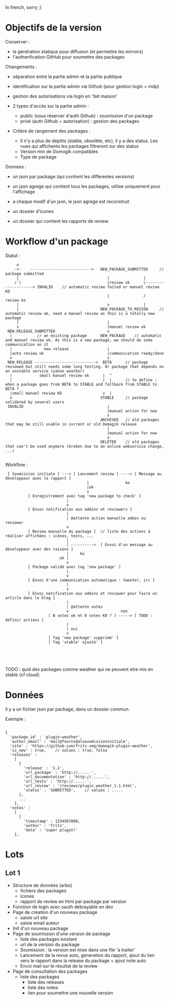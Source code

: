 In french, sorry ;)

Objectifs de la version
=======================

Conserver :

* la génération statique pour diffusion (et permettre les mirroirs)
* l'authenfication GitHub pour soumettre des packages


Changements :

* séparation entre la partie admin et la partie publique
* identification sur la partie admin via Github (pour gestion login + mdp)
* gestion des autorisations via login en 'fait maison'
* 2 types d'accès sur la partie admin :

  * public (sous réserver d'auth Github) : soumission d'un package
  * privé (auth Github + autorisation) : gestion des packages

* Critère de rangement des packages :

  * Il n'y a plus de dépôts (stable, obsolète, etc), il y a des status. Les vues qui affichents les packages filtreront sur des status
  * Version min de Domogik compatibles
  * Type de package

Donnees : 

* un json par package (qui contient les differentes versions)
* un json agrege qui contient tous les packages, utilise uniquement pour l'affichage
* a chaque modif d'un json, le json agrege est reconstruit

* un dossier d'icones
* un dossier qui contient les rapports de review



Workflow d'un package
=====================

Statut :
```
     o
    -+-    --------------------------->   NEW_PACKAGE_SUBMITTED     // package submitted
     |                                       |               |
    / \                                      |review ok      \--------------------> INVALID    // automatic review failed or manuel review KO
                                             |               /    review ko
     |                                       v               |
     |                                    NEW_PACKAGE_TO_REVIEW     // automatic review ok, need a manuel review as this is a totally new package
     |                                       |
     v                                       |manuel review ok
 NEW_RELEASE_SUBMITTED                       v
  |           // an existing package      NEW_PACKAGE    // automatic and manuel review ok. As this is a new package, we should do some communication on it
  |              new release                 |
  |auto review ok                            |communication ready/done
  v                                          v
 NEW_RELEASE --------------------------->  BETA      // package reviewed but still needs some long testing. Or package that depends on an unstable service (yahoo weather)
  |            small manuel review ok      |  ^
  |                                        |  |      // to define : when a package goes from BETA to STABLE and fallback from STABLE to BETA ?
  |small manuel review KO                  v  |
  v                                       STABLE     // package validated by several users
 INVALID                                     |
                                             |manual action for now
                                             v
                                          ARCHIVED   // old packages that may be still usable in current or old Domogik release
                                             |
                                             |manual action for now
                                             v
                                          DELETED    // old packages that can't be used anymore (broken due to an online webservice change, ...)
   
```

Workflow :

```
 [ Soumission initiale ] ---> [ Lancement review ] ----> [ Message au développeur avec le rapport ]
                                    |                ko
                                    |ok       
                                    v          
          [ Enregistrement avec tag 'new package to check' ]
                           |
                           v
          [ Envoi notification aux admins et reviewers ]
                           |
                           | @attente action manuelle admin ou reviewer
                           v
          [ Review manuelle du package ]  // liste des actions à réaliser affichées : icônes, tests, ...
                           |
                           | ---------->  [ Envoi d'un message au développeur avec des raisons ]
                           |     ko
                        ok |
                           v
          [ Package validé avec tag 'new package' ]
                           |
                           v
          [ Envoi d'une communication automatique : tweeter, irc ]
                           |
                           v
          [ Envoi notification aux admins et reviewer pour faire un article dans le blog ]
                           |
                           | @attente votes
                           v                       non
                   [ N votes ok et 0 votes KO ? ] -----> [ TODO : définir actions ]
                           |
                           | oui
                           v
                   [ Tag 'new package' supprimé' ]
                   [ Tag 'stable' ajouté' ]
                                                          
                                                          
                                                          
                                                          
```

TODO : quid des packages comme weather qui ne peuvent etre mis en stable (cf cloud)



Données
=======

Il y a un fichier json par package, dans un dossier commun.

Exemple : 

```

{
  'package_id' : 'plugin-weather',
  'author_email' : 'mail@fourni@alasoumissioninitiale',
  'site' : 'https://github.com/fritz-smg/domogik-plugin-weather',
  'is_new' : true,    // values : true, false
  'releases' : 
    [
      {
        'release' : '1.1',
        'url_package' : 'http://......',
        'url_documentation' : 'http://......',
        'url_tests' : 'http://......',
        'url_review' : '/reviews/plugin_weather_1.1.html',
        'status' : 'SUBMITTED',    // values : .....
      },
      ...
    ],
  'notes' : 
    [
      {
        'timestamp' : 1234567890,
        'author' : 'fritz',
        'data' : 'super plugin!'
    ],
```




Lots
====

Lot 1
-----

- Structure de données (arbo)
  - fichiers des packages
  - icones
  - rapport de review en html par package par version
- Fonction de login avec oauth debrayable en dev
- Page de creation d'un nouveau package
  - saisie url site
  - saisie email auteur
- Init d'un nouveau package
- Page de soumission d'une version de package
  - liste des packages existant
  - url de la version du package
  - Soumission : la version est mise dans une file 'a traiter'
  - Lancement de la revue auto, generation du rapport, ajout du lien vers le rapport dans la release du package + ajout note auto
  - Envoi mail sur le résultat de la review
- Page de consultation des packages
  - liste des packages
    - liste des releases
    - liste des notes
    - lien pour soumettre une nouvelle version






